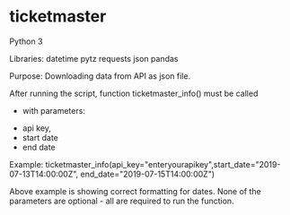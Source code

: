 # ticketmaster

Python 3

Libraries:
datetime
pytz
requests
json
pandas

Purpose:
Downloading data from API as json file. 

After running the script, function ticketmaster_info() must be called
 - with parameters:
* api key, 
* start date 
* end date 

Example:
ticketmaster_info(api_key="enteryourapikey",start_date="2019-07-13T14:00:00Z", end_date="2019-07-15T14:00:00Z")

Above example is showing correct formatting for dates. None of the parameters are optional - all are required to run the function.
